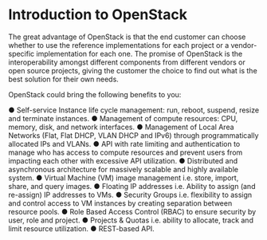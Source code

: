 # Introduction to OpenStack 

The great advantage of OpenStack is that the end customer can choose whether to use the reference implementations for each project or a vendor-specific implementation for each one. The promise of OpenStack is the interoperability amongst different components from different vendors or open source projects, giving the customer the choice to find out what is the best solution for their own needs.

OpenStack could bring the following benefits to you:

●	Self-service Instance life cycle management: run, reboot, suspend, resize and terminate instances.
●	Management of compute resources: CPU, memory, disk, and network interfaces.
●	Management of Local Area Networks (Flat, Flat DHCP, VLAN DHCP and IPv6) through programmatically allocated IPs and VLANs.
●	API with rate limiting and authentication to manage who has access to compute resources and prevent users from impacting each other with excessive API utilization.
●	Distributed and asynchronous architecture for massively scalable and highly available system.
●	Virtual Machine (VM) image management i.e. store, import, share, and query images.
●	Floating IP addresses i.e. Ability to assign (and re-assign) IP addresses to VMs.
●	Security Groups i.e. flexibility to assign and control access to VM instances by creating separation between resource pools.
●	Role Based Access Control (RBAC) to ensure security by user, role and project.
●	Projects & Quotas i.e. ability to allocate, track and limit resource utilization.
●	REST-based API.






 

